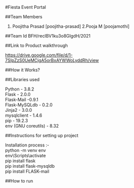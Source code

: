 
#Fiesta Event Portal




##Team Members
1. Poojitha Prasad [poojitha-prasad]
2.Pooja M [poojamothi]


##Team Id
BFH/recIBV1ku3o8GIgdH/2021

##Link to Product walkthrough

https://drive.google.com/file/d/1-7SIpZzS0UeMCjgA5orBxAYWWoLyddRh/view

##How it Works?



##Libraries used

Python - 3.8.2                   
Flask  - 2.0.0   
Flask-Mail -0.9.1   
Flask-MySQLdb - 0.2.0   
Jinja2 - 3.0.0   
mysqlclient - 1.4.6  
pip - 19.2.3    
env (GNU coreutils) - 8.32  

##Instructions for setting up project

Installation process :-  
     python -m venv env     
     env\Scripts\activate      
     pip install flask    
     pip install flask-mysqldb   
     pip install FLASK-mail

##How to run
